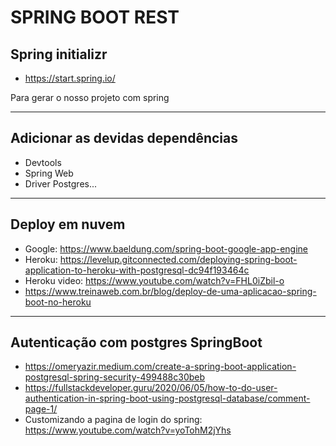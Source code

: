 # SPRING BOOT REST

## Spring initializr
- https://start.spring.io/
<p>
Para gerar o nosso projeto com spring
</p>

---

## Adicionar as devidas dependências
- Devtools
- Spring Web
- Driver Postgres...

---

## Deploy em nuvem
- Google: https://www.baeldung.com/spring-boot-google-app-engine
- Heroku: https://levelup.gitconnected.com/deploying-spring-boot-application-to-heroku-with-postgresql-dc94f193464c
- Heroku video: https://www.youtube.com/watch?v=FHL0iZbil-o
- https://www.treinaweb.com.br/blog/deploy-de-uma-aplicacao-spring-boot-no-heroku

---

## Autenticação com postgres SpringBoot
- https://omeryazir.medium.com/create-a-spring-boot-application-postgresql-spring-security-499488c30beb
- https://fullstackdeveloper.guru/2020/06/05/how-to-do-user-authentication-in-spring-boot-using-postgresql-database/comment-page-1/
- Customizando a pagina de login do spring: https://www.youtube.com/watch?v=yoTohM2jYhs


